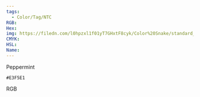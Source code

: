 ```yaml
---
tags:
  - Color/Tag/NTC
RGB:
Hex:
img: https://filedn.com/l0hpzxl1f01yT7GHxtF8cyk/Color%20Snake/standard_csv_to_svg//E3F5E1.svg
CMYK:
HSL:
Name:
---
```

Peppermint
```palette
#E3F5E1
```
RGB
